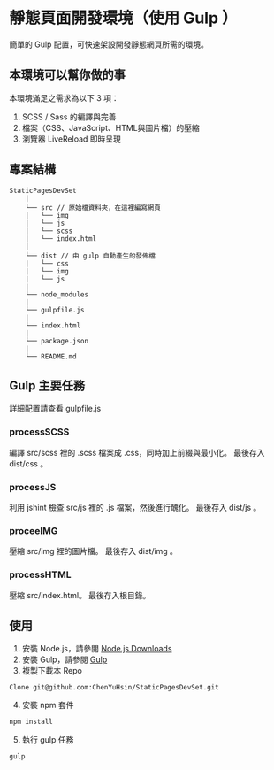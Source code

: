 # 靜態頁面開發環境（使用 Gulp ）
簡單的 Gulp 配置，可快速架設開發靜態網頁所需的環境。
## 本環境可以幫你做的事
本環境滿足之需求為以下 3 項：
1. SCSS / Sass 的編譯與完善
2. 檔案（CSS、JavaScript、HTML與圖片檔）的壓縮
3. 瀏覽器 LiveReload 即時呈現
## 專案結構
```
StaticPagesDevSet
    |
    └── src // 原始檔資料夾，在這裡編寫網頁
    |   └── img
    |   └── js
    |   └── scss
    |   └── index.html 
    |
    └── dist // 由 gulp 自動產生的發佈檔
    |   └── css
    |   └── img
    |   └── js  
    |
    └── node_modules
    |
    └── gulpfile.js
    |
    └── index.html
    |
    └── package.json
    |
    └── README.md
```
## Gulp 主要任務
詳細配置請查看 gulpfile.js 
### processSCSS
編譯  src/scss 裡的 .scss 檔案成 .css，同時加上前綴與最小化。
最後存入 dist/css 。
### processJS
利用 jshint 檢查 src/js 裡的 .js 檔案，然後進行醜化。
最後存入 dist/js 。
### proceeIMG
壓縮 src/img 裡的圖片檔。
最後存入 dist/img 。
### processHTML
壓縮 src/index.html。
最後存入根目錄。
## 使用
1. 安裝 Node.js，請參閱 [Node.js Downloads](https://nodejs.org/en/download/)
2. 安裝 Gulp，請參閱 [Gulp](http://gulpjs.com)
3. 複製下載本 Repo
```git
Clone git@github.com:ChenYuHsin/StaticPagesDevSet.git
```
4. 安裝 npm 套件
```javascript
npm install
```
5. 執行 gulp 任務
```javascript
gulp
```

